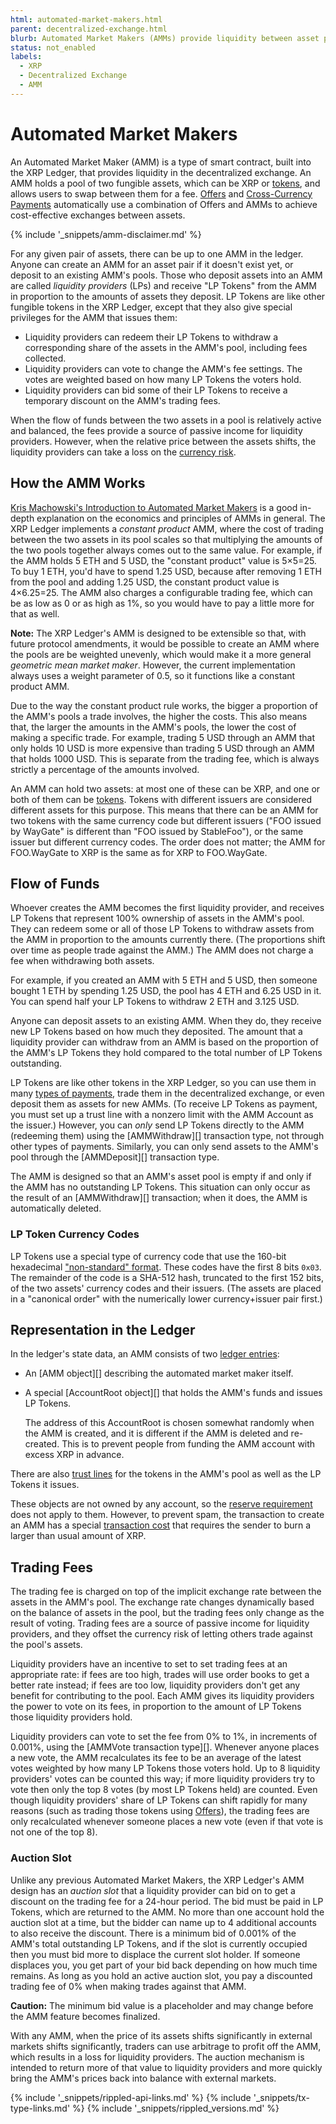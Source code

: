 ```yaml
---
html: automated-market-makers.html
parent: decentralized-exchange.html
blurb: Automated Market Makers (AMMs) provide liquidity between asset pairs, complemeting the order books in the decentralized exchange while providing passive income for their liquidity providers.
status: not_enabled
labels:
  - XRP
  - Decentralized Exchange
  - AMM
---
```

# Automated Market Makers

An Automated Market Maker (AMM) is a type of smart contract, built into the XRP Ledger, that provides liquidity in the decentralized exchange. An AMM holds a pool of two fungible assets, which can be XRP or [tokens](tokens.html), and allows users to swap between them for a fee. [Offers](offers.html) and [Cross-Currency Payments](cross-currency-payments.html) automatically use a combination of Offers and AMMs to achieve cost-effective exchanges between assets.

{% include '_snippets/amm-disclaimer.md' %}

For any given pair of assets, there can be up to one AMM in the ledger. Anyone can create an AMM for an asset pair if it doesn't exist yet, or deposit to an existing AMM's pools. Those who deposit assets into an AMM are called _liquidity providers_ (LPs) and receive "LP Tokens" from the AMM in proportion to the amounts of assets they deposit. LP Tokens are like other fungible tokens in the XRP Ledger, except that they also give special privileges for the AMM that issues them:

- Liquidity providers can redeem their LP Tokens to withdraw a corresponding share of the assets in the AMM's pool, including fees collected.
- Liquidity providers can vote to change the AMM's fee settings. The votes are weighted based on how many LP Tokens the voters hold.
- Liquidity providers can bid some of their LP Tokens to receive a temporary discount on the AMM's trading fees.

When the flow of funds between the two assets in a pool is relatively active and balanced, the fees provide a source of passive income for liquidity providers. However, when the relative price between the assets shifts, the liquidity providers can take a loss on the [currency risk](https://www.investopedia.com/terms/c/currencyrisk.asp).

## How the AMM Works

[Kris Machowski's Introduction to Automated Market Makers](https://www.machow.ski/posts/an_introduction_to_automated_market_makers/) is a good in-depth explanation on the economics and principles of AMMs in general. The XRP Ledger implements a _constant product_ AMM, where the cost of trading between the two assets in its pool scales so that multiplying the amounts of the two pools together always comes out to the same value. For example, if the AMM holds 5 ETH and 5 USD, the "constant product" value is 5×5=25. To buy 1 ETH, you'd have to spend 1.25 USD, because after removing 1 ETH from the pool and adding 1.25 USD, the constant product value is 4×6.25=25. The AMM also charges a configurable trading fee, which can be as low as 0 or as high as 1%, so you would have to pay a little more for that as well.

**Note:** The XRP Ledger's AMM is designed to be extensible so that, with future protocol amendments, it would be possible to create an AMM where the pools are be weighted unevenly, which would make it a more general _geometric mean market maker_. However, the current implementation always uses a weight parameter of 0.5, so it functions like a constant product AMM.

Due to the way the constant product rule works, the bigger a proportion of the AMM's pools a trade involves, the higher the costs. This also means that, the larger the amounts in the AMM's pools, the lower the cost of making a specific trade. For example, trading 5 USD through an AMM that only holds 10 USD is more expensive than trading 5 USD through an AMM that holds 1000 USD. This is separate from the trading fee, which is always strictly a percentage of the amounts involved.

An AMM can hold two assets: at most one of these can be XRP, and one or both of them can be [tokens](tokens.html). Tokens with different issuers are considered different assets for this purpose. This means that there can be an AMM for two tokens with the same currency code but different issuers ("FOO issued by WayGate" is different than "FOO issued by StableFoo"), or the same issuer but different currency codes. The order does not matter; the AMM for FOO.WayGate to XRP is the same as for XRP to FOO.WayGate.


## Flow of Funds

Whoever creates the AMM becomes the first liquidity provider, and receives LP Tokens that represent 100% ownership of assets in the AMM's pool. They can redeem some or all of those LP Tokens to withdraw assets from the AMM in proportion to the amounts currently there. (The proportions shift over time as people trade against the AMM.) The AMM does not charge a fee when withdrawing both assets.

For example, if you created an AMM with 5 ETH and 5 USD, then someone bought 1 ETH by spending 1.25 USD, the pool has 4 ETH and 6.25 USD in it. You can spend half your LP Tokens to withdraw 2 ETH and 3.125 USD.

Anyone can deposit assets to an existing AMM. When they do, they receive new LP Tokens based on how much they deposited. The amount that a liquidity provider can withdraw from an AMM is based on the proportion of the AMM's LP Tokens they hold compared to the total number of LP Tokens outstanding.

LP Tokens are like other tokens in the XRP Ledger, so you can use them in many [types of payments](payment-types.html), trade them in the decentralized exchange, or even deposit them as assets for new AMMs. (To receive LP Tokens as payment, you must set up a trust line with a nonzero limit with the AMM Account as the issuer.) However, you can _only_ send LP Tokens directly to the AMM (redeeming them) using the [AMMWithdraw][] transaction type, not through other types of payments. Similarly, you can only send assets to the AMM's pool through the [AMMDeposit][] transaction type.

The AMM is designed so that an AMM's asset pool is empty if and only if the AMM has no outstanding LP Tokens. This situation can only occur as the result of an [AMMWithdraw][] transaction; when it does, the AMM is automatically deleted.

### LP Token Currency Codes

LP Tokens use a special type of currency code that use the 160-bit hexadecimal ["non-standard" format](currency-formats.html#nonstandard-currency-codes). These codes have the first 8 bits `0x03`. The remainder of the code is a SHA-512 hash, truncated to the first 152 bits, of the two assets' currency codes and their issuers. (The assets are placed in a "canonical order" with the numerically lower currency+issuer pair first.)


## Representation in the Ledger

In the ledger's state data, an AMM consists of two [ledger entries](ledger-object-types.html):

- An [AMM object][] describing the automated market maker itself.
- A special [AccountRoot object][] that holds the AMM's funds and issues LP Tokens.
    
    The address of this AccountRoot is chosen somewhat randomly when the AMM is created, and it is different if the AMM is deleted and re-created. This is to prevent people from funding the AMM account with excess XRP in advance.

There are also [trust lines](trust-lines-and-issuing.html) for the tokens in the AMM's pool as well as the LP Tokens it issues.

These objects are not owned by any account, so the [reserve requirement](reserves.html) does not apply to them. However, to prevent spam, the transaction to create an AMM has a special [transaction cost](transaction-cost.html) that requires the sender to burn a larger than usual amount of XRP.


## Trading Fees

The trading fee is charged on top of the implicit exchange rate between the assets in the AMM's pool. The exchange rate changes dynamically based on the balance of assets in the pool, but the trading fees only change as the result of voting. Trading fees are a source of passive income for liquidity providers, and they offset the currency risk of letting others trade against the pool's assets.

Liquidity providers have an incentive to set to set trading fees at an appropriate rate: if fees are too high, trades will use order books to get a better rate instead; if fees are too low, liquidity providers don't get any benefit for contributing to the pool. <!-- STYLE_OVERRIDE: will --> Each AMM gives its liquidity providers the power to vote on its fees, in proportion to the amount of LP Tokens those liquidity providers hold.

Liquidity providers can vote to set the fee from 0% to 1%, in increments of 0.001%, using the [AMMVote transaction type][]. Whenever anyone places a new vote, the AMM recalculates its fee to be an average of the latest votes weighted by how many LP Tokens those voters hold. Up to 8 liquidity providers' votes can be counted this way; if more liquidity providers try to vote then only the top 8 votes (by most LP Tokens held) are counted. Even though liquidity providers' share of LP Tokens can shift rapidly for many reasons (such as trading those tokens using [Offers](offers.html)), the trading fees are only recalculated whenever someone places a new vote (even if that vote is not one of the top 8).

### Auction Slot

Unlike any previous Automated Market Makers, the XRP Ledger's AMM design has an _auction slot_ that a liquidity provider can bid on to get a discount on the trading fee for a 24-hour period. The bid must be paid in LP Tokens, which are returned to the AMM. No more than one account hold the auction slot at a time, but the bidder can name up to 4 additional accounts to also receive the discount. There is a minimum bid of 0.001% of the AMM's total outstanding LP Tokens, and if the slot is currently occupied then you must bid more to displace the current slot holder. If someone displaces you, you get part of your bid back depending on how much time remains. As long as you hold an active auction slot, you pay a discounted trading fee of 0% when making trades against that AMM.

**Caution:** The minimum bid value is a placeholder and may change before the AMM feature becomes finalized.

With any AMM, when the price of its assets shifts significantly in external markets shifts significantly, traders can use arbitrage to profit off the AMM, which results in a loss for liquidity providers. The auction mechanism is intended to return more of that value to liquidity providers and more quickly bring the AMM's prices back into balance with external markets.


<!--{# common link defs #}-->
{% include '_snippets/rippled-api-links.md' %}
{% include '_snippets/tx-type-links.md' %}
{% include '_snippets/rippled_versions.md' %}
